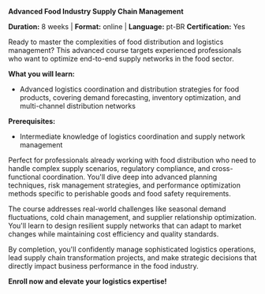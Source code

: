 **Advanced Food Industry Supply Chain Management**

**Duration:** 8 weeks | **Format:** online | **Language:** pt-BR
**Certification:** Yes

Ready to master the complexities of food distribution and logistics management? This advanced course targets experienced professionals who want to optimize end-to-end supply networks in the food sector.

**What you will learn:**
- Advanced logistics coordination and distribution strategies for food products, covering demand forecasting, inventory optimization, and multi-channel distribution networks

**Prerequisites:**
- Intermediate knowledge of logistics coordination and supply network management

Perfect for professionals already working with food distribution who need to handle complex supply scenarios, regulatory compliance, and cross-functional coordination. You'll dive deep into advanced planning techniques, risk management strategies, and performance optimization methods specific to perishable goods and food safety requirements.

The course addresses real-world challenges like seasonal demand fluctuations, cold chain management, and supplier relationship optimization. You'll learn to design resilient supply networks that can adapt to market changes while maintaining cost efficiency and quality standards.

By completion, you'll confidently manage sophisticated logistics operations, lead supply chain transformation projects, and make strategic decisions that directly impact business performance in the food industry.

**Enroll now and elevate your logistics expertise!**